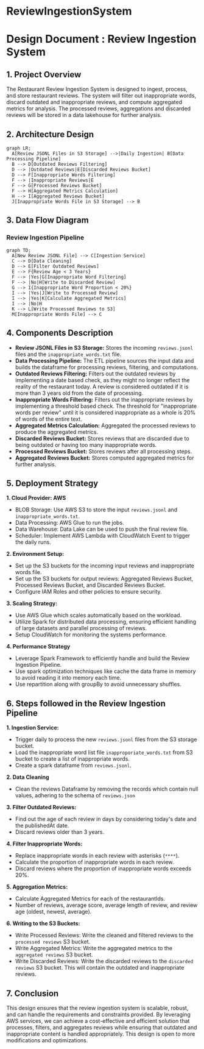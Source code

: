 # ReviewIngestionSystem

# Design Document : Review Ingestion System
## 1. Project Overview
The Restaurant Review Ingestion System is designed to ingest, process, and store restaurant reviews. The system will filter out inappropriate words, discard outdated and inappropriate reviews, and compute aggregated metrics for analysis. The processed reviews, aggregations and discarded reviews will be stored in a data lakehouse for further analysis.

## 2. Architecture Design 

```mermaid
graph LR;
  A[Review JSONL Files in S3 Storage] -->|Daily Ingestion| B[Data Processing Pipeline]
  B --> D[Outdated Reviews Filtering]
  D --> |Outdated Reviews|E[Discarded Reviews Bucket]
  D --> F[Inappropriate Words Filtering]
  F --> |Inappropriate Reviews|E
  F --> G[Processed Reviews Bucket]
  F --> H[Aggregated Metrics Calculation]
  H --> I[Aggregated Reviews Bucket]
  J[Inappropriate Words File in S3 Storage] --> B

```
## 3. Data Flow Diagram
### Review Ingestion Pipeline
```mermaid
graph TD;
  A[New Review JSONL File] --> C[Ingestion Service]
  C --> D[Data Cleaning]
  D --> E[Filter Outdated Reviews]
  E --> F{Review Age < 3 Years}
  F --> |Yes|G[Inappropriate Word Filtering]
  F --> |No|H[Write to Discarded Review]
  G --> I{Inappropriate Word Proportion < 20%}
  I --> |Yes|J[Write to Processed Review]
  I --> |Yes|K[Calculate Aggregated Metrics]
  I --> |No|H
  K --> L[Write Processed Reviews to S3]
  M[Inappropriate Words File] --> C
```

## 4. Components Description
* **Review JSONL Files in S3 Storage:** Stores the incoming `reviews.jsonl` files and the `inappropriate_words.txt` file.
* **Data Processing Pipeline:** The ETL pipeline sources the input data and builds the dataframe for processing reviews, filtering, and computations.
* **Outdated Reviews Filtering:** Filters out the outdated reviews by implementing a date based check, as they might no longer reflect the reality of the restaurant today. A review is considered outdated if it is more than 3 years old from the date of processing.
* **Inappropriate Words Filtering:** Filters out the inappropriate reviews by implementing a threshold based check. The threshold for "inappropriate words per review" until it is considered inappropriate as a whole is 20% of words of the entire text.
* **Aggregated Metrics Calculation:** Aggregated the processed reviews to produce the aggregated metrics.
* **Discarded Reviews Bucket:** Stores reviews that are discarded due to being outdated or having too many inappropriate words.
* **Processed Reviews Bucket:** Stores reviews after all processing steps.
* **Aggregated Reviews Bucket:** Stores computed aggregated metrics for further analysis.

## 5. Deployment Strategy
**1. Cloud Provider: AWS**
   *  BLOB Storage: Use AWS S3 to store the input `reviews.jsonl` and `inappropriate_words.txt`.
   *  Data Processing: AWS Glue to run the jobs.
   *  Data Warehouse: Data Lake can be used to push the final review file.
   *  Scheduler: Implement AWS Lambda with CloudWatch Event to trigger the daily runs.

**2. Environment Setup:**
   * Set up the S3 buckets for the incoming input reviews and inappropriate words file.
   * Set up the S3 buckets for output reviews: Aggregated Reviews Bucket, Processed Reviews Bucket, and Discarded Reviews Bucket.
   * Configure IAM Roles and other policies to ensure security.

**3. Scaling Strategy:**
   *  Use AWS Glue which scales automatically based on the workload.
   *  Utilize Spark for distributed data processing, ensuring efficient handling of large datasets and parallel processing of reviews.
   *  Setup CloudWatch for monitoring the systems performance.

**4. Performance Strategy**
   *  Leverage Spark Framework to efficiently handle and build the Review Ingestion Pipeline.
   *  Use spark optimization techniques like cache the data frame in memory to avoid reading it into memory each time.
   *  Use repartition along with groupBy to avoid unnecessary shuffles.


## 6. Steps followed in the Review Ingestion Pipeline
**1. Ingestion Service:**
* Trigger daily to process the new `reviews.jsonl` files from the S3 storage bucket.
* Load the inappropriate word list file `inapproporiate_words.txt` from S3 bucket to create a list of inappropriate words.
* Create a spark dataframe from `reviews.jsonl`. 

**2. Data Cleaning**
*  Clean the reviews Dataframe by removing the records which contain null values, adhering to the schema of `reviews.json` 

**3. Filter Outdated Reviews:**
* Find out the age of each review in days by considering today's date and the publishedAt date.
* Discard reviews older than 3 years.
  
**4. Filter Inappropriate Words:**
* Replace inappropriate words in each review with asterisks (`****`).
* Calculate the proportion of inappropriate words in each review.
* Discard reviews where the proportion of inappropriate words exceeds 20%.

**5. Aggregation Metrics:**
* Calculate Aggregated Metrics for each of the restaurantIds.
* Number of reviews, average score, average length of review, and review age (oldest, newest, average).

**6. Writing to the S3 Buckets:**
* Write Processed Reviews: Write the cleaned and filtered reviews to the `processed reviews` S3 bucket.
* Write Aggregated Metrics: Write the aggregated metrics to the `aggregated reviews` S3 bucket.
* Write Discarded Reviews: Write the discarded reviews to the `discarded reviews` S3 bucket. This will contain the outdated and inappropriate reviews.

## 7. Conclusion
This design ensures that the review ingestion system is scalable, robust, and can handle the requirements and constraints provided. By leveraging AWS services, we can achieve a cost-effective and efficient solution that processes, filters, and aggregates reviews while ensuring that outdated and inappropriate content is handled appropriately. This design is open to more modifications and optimizations.
